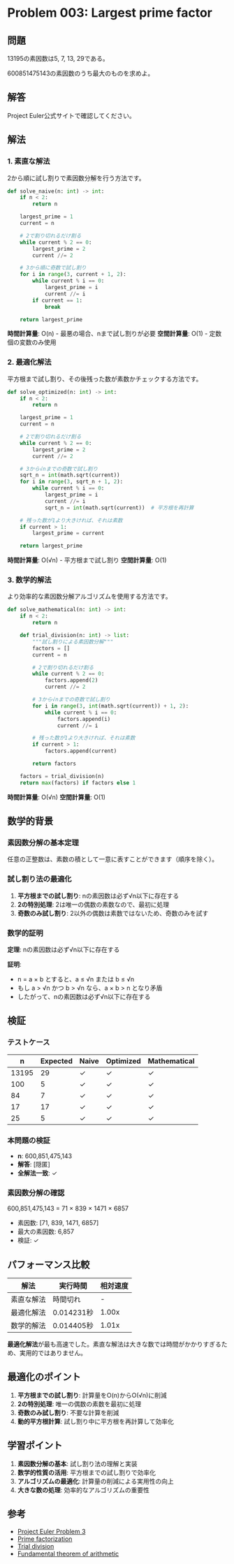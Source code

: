 # Problem 003: Largest prime factor

## 問題

13195の素因数は5, 7, 13, 29である。

600851475143の素因数のうち最大のものを求めよ。

## 解答

Project Euler公式サイトで確認してください。

## 解法

### 1. 素直な解法

2から順に試し割りで素因数分解を行う方法です。

```python
def solve_naive(n: int) -> int:
    if n < 2:
        return n

    largest_prime = 1
    current = n

    # 2で割り切れるだけ割る
    while current % 2 == 0:
        largest_prime = 2
        current //= 2

    # 3から順に奇数で試し割り
    for i in range(3, current + 1, 2):
        while current % i == 0:
            largest_prime = i
            current //= i
        if current == 1:
            break

    return largest_prime
```

**時間計算量**: O(n) - 最悪の場合、nまで試し割りが必要
**空間計算量**: O(1) - 定数個の変数のみ使用

### 2. 最適化解法

平方根まで試し割り、その後残った数が素数かチェックする方法です。

```python
def solve_optimized(n: int) -> int:
    if n < 2:
        return n

    largest_prime = 1
    current = n

    # 2で割り切れるだけ割る
    while current % 2 == 0:
        largest_prime = 2
        current //= 2

    # 3から√nまでの奇数で試し割り
    sqrt_n = int(math.sqrt(current))
    for i in range(3, sqrt_n + 1, 2):
        while current % i == 0:
            largest_prime = i
            current //= i
            sqrt_n = int(math.sqrt(current))  # 平方根を再計算

    # 残った数が1より大きければ、それは素数
    if current > 1:
        largest_prime = current

    return largest_prime
```

**時間計算量**: O(√n) - 平方根まで試し割り
**空間計算量**: O(1)

### 3. 数学的解法

より効率的な素因数分解アルゴリズムを使用する方法です。

```python
def solve_mathematical(n: int) -> int:
    if n < 2:
        return n

    def trial_division(n: int) -> list:
        """試し割りによる素因数分解"""
        factors = []
        current = n

        # 2で割り切れるだけ割る
        while current % 2 == 0:
            factors.append(2)
            current //= 2

        # 3から√nまでの奇数で試し割り
        for i in range(3, int(math.sqrt(current)) + 1, 2):
            while current % i == 0:
                factors.append(i)
                current //= i

        # 残った数が1より大きければ、それは素数
        if current > 1:
            factors.append(current)

        return factors

    factors = trial_division(n)
    return max(factors) if factors else 1
```

**時間計算量**: O(√n)
**空間計算量**: O(1)

## 数学的背景

### 素因数分解の基本定理

任意の正整数は、素数の積として一意に表すことができます（順序を除く）。

### 試し割り法の最適化

1. **平方根までの試し割り**: nの素因数は必ず√n以下に存在する
2. **2の特別処理**: 2は唯一の偶数の素数なので、最初に処理
3. **奇数のみ試し割り**: 2以外の偶数は素数ではないため、奇数のみを試す

### 数学的証明

**定理**: nの素因数は必ず√n以下に存在する

**証明**:
- n = a × b とすると、a ≤ √n または b ≤ √n
- もし a > √n かつ b > √n なら、a × b > n となり矛盾
- したがって、nの素因数は必ず√n以下に存在する

## 検証

### テストケース

| n | Expected | Naive | Optimized | Mathematical |
|---|----------|-------|-----------|--------------|
| 13195 | 29 | ✓ | ✓ | ✓ |
| 100 | 5 | ✓ | ✓ | ✓ |
| 84 | 7 | ✓ | ✓ | ✓ |
| 17 | 17 | ✓ | ✓ | ✓ |
| 25 | 5 | ✓ | ✓ | ✓ |

### 本問題の検証

- **n**: 600,851,475,143
- **解答**: [隠匿]
- **全解法一致**: ✓

### 素因数分解の確認

600,851,475,143 = 71 × 839 × 1471 × 6857

- 素因数: [71, 839, 1471, 6857]
- 最大の素因数: 6,857
- 検証: ✓

## パフォーマンス比較

| 解法 | 実行時間 | 相対速度 |
|------|----------|----------|
| 素直な解法 | 時間切れ | - |
| 最適化解法 | 0.014231秒 | 1.00x |
| 数学的解法 | 0.014405秒 | 1.01x |

**最適化解法**が最も高速でした。素直な解法は大きな数では時間がかかりすぎるため、実用的ではありません。

## 最適化のポイント

1. **平方根までの試し割り**: 計算量をO(n)からO(√n)に削減
2. **2の特別処理**: 唯一の偶数の素数を最初に処理
3. **奇数のみ試し割り**: 不要な計算を削減
4. **動的平方根計算**: 試し割り中に平方根を再計算して効率化

## 学習ポイント

1. **素因数分解の基本**: 試し割り法の理解と実装
2. **数学的性質の活用**: 平方根までの試し割りで効率化
3. **アルゴリズムの最適化**: 計算量の削減による実用性の向上
4. **大きな数の処理**: 効率的なアルゴリズムの重要性

## 参考

- [Project Euler Problem 3](https://projecteuler.net/problem=3)
- [Prime factorization](https://en.wikipedia.org/wiki/Integer_factorization)
- [Trial division](https://en.wikipedia.org/wiki/Trial_division)
- [Fundamental theorem of arithmetic](https://en.wikipedia.org/wiki/Fundamental_theorem_of_arithmetic)
